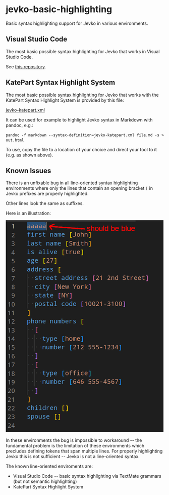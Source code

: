 # jevko-basic-highlighting

Basic syntax highlighting support for Jevko in various environments.

## Visual Studio Code

The most basic possible syntax highlighting for Jevko that works in Visual Studio Code.

See [this repository](https://github.com/jevko/jevko-basic-highlighting-vscode).

## KatePart Syntax Highlight System

The most basic possible syntax highlighting for Jevko that works with the KatePart Syntax Highlight System is provided by this file:

[jevko-katepart.xml](jevko-katepart.xml)

It can be used for example to highlight Jevko syntax in Markdown with pandoc, e.g.:

```
pandoc -f markdown --syntax-definition=jevko-katepart.xml file.md -s > out.html
```

To use, copy the file to a location of your choice and direct your tool to it (e.g. as shown above).

## Known Issues

There is an unfixable bug in all line-oriented syntax highlighting environments where only the lines that contain an opening bracket `[` in Jevko prefixes are properly highlighted.

Other lines look the same as suffixes.

Here is an illustration:

![screenshot of the bug](https://raw.githubusercontent.com/jevko/jevko-basic-highlighting-vscode/master/screenshot-bug.png)

In these environments the bug is impossible to workaround -- the fundamental problem is the limitation of these environments which precludes defining tokens that span multiple lines. For properly highlighting Jevko this is not sufficient -- Jevko is not a line-oriented syntax.

The known line-oriented enviroments are:

* Visual Studio Code -- basic syntax highlighting via TextMate grammars (but not semantic highlighting)
* KatePart Syntax Highlight System
